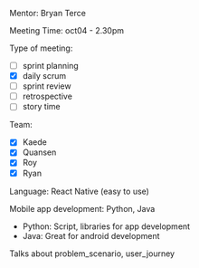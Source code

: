 Mentor: Bryan Terce

Meeting Time: oct04 - 2.30pm

Type of meeting: 
- [ ] sprint planning
- [x] daily scrum
- [ ] sprint review
- [ ] retrospective
- [ ] story time

Team: 
- [x] Kaede
- [x] Quansen
- [x] Roy
- [x] Ryan

Language: React Native (easy to use)

Mobile app development: Python, Java

- Python: Script, libraries for app development
- Java: Great for android development

Talks about problem_scenario, user_journey

